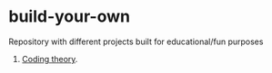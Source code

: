 # build-your-own
Repository with different projects built for educational/fun purposes

1) [Coding theory](https://github.com/paveleroshkinweb/build-your-own/tree/main/build-your-own/codes).